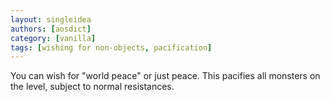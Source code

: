 ```yaml
---
layout: singleidea
authors: [aosdict]
category: [vanilla]
tags: [wishing for non-objects, pacification]
---
```

You can wish for "world peace" or just peace. This pacifies all monsters on the level, subject to normal resistances.
